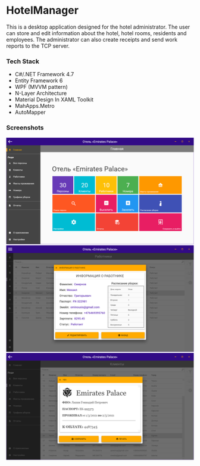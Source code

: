 # HotelManager

This is a desktop application designed for the hotel administrator. The user can store and edit information about the hotel, hotel rooms, residents and employees. The administrator can also create receipts and send work reports to the TCP server.

### Tech Stack
* С#/.NET Framework 4.7
* Entity Framework 6
* WPF (MVVM pattern)
* N-Layer Architecture
* Material Design In XAML Toolkit
* MahApps.Metro
* AutoMapper

### Screenshots
![alt text](/Screenshots/screenshot1.png?raw=true)
![alt text](/Screenshots/screenshot2.png?raw=true)
![alt text](/Screenshots/screenshot3.png?raw=true)
